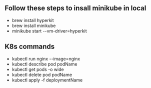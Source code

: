 <h2>Follow these steps to insall minikube in local</h2>
<ul>    
    <li>brew install hyperkit</li>
    <li>brew install minikube</li>
    <li>minikube start --vm-driver=hyperkit</li>
</ul>

<h2>K8s commands</h2>
<ul>
    <li>kubectl run nginx --image=nginx</li>
    <li>kubectl describe pod podName</li>
    <li>kubectl get pods -o wide</li>
    <li>kubectl delete pod podName</li>
    <li>kubectl apply -f deploymentName</li>
</ul>